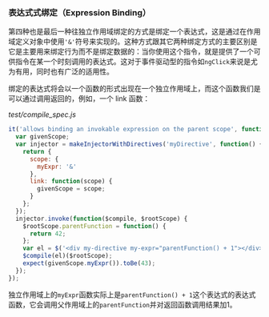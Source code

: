 ### 表达式式绑定（Expression Binding）

第四种也是最后一种往独立作用域绑定的方式是绑定一个表达式，这是通过在作用域定义对象中使用`'&'`符号来实现的。这种方式跟其它两种绑定方式的主要区别是它是主要用来绑定行为而不是绑定数据的：当你使用这个指令，就是提供了一个可供指令在某一个时刻调用的表达式。这对于事件驱动型的指令如`ngClick`来说是尤为有用，同时也有广泛的适用性。

绑定的表达式将会以一个函数的形式出现在一个独立作用域上，而这个函数我们是可以通过调用返回的，例如，一个 link 函数：

_test/compile_spec.js_

```js
it('allows binding an invokable expression on the parent scope', function() {
  var givenScope;
  var injector = makeInjectorWithDirectives('myDirective', function() {
    return {
      scope: {
        myExpr: '&'
      },
      link: function(scope) {
        givenScope = scope;
      }
    };
  });
  injector.invoke(function($compile, $rootScope) {
    $rootScope.parentFunction = function() {
      return 42;
    };
    var el = $('<div my-directive my-expr="parentFunction() + 1"></div>');
    $compile(el)($rootScope);
    expect(givenScope.myExpr()).toBe(43);
  });
});
```

独立作用域上的`myExpr`函数实际上是`parentFunction() + 1`这个表达式的表达式函数，它会调用父作用域上的`parentFunction`并对返回函数调用结果加1。